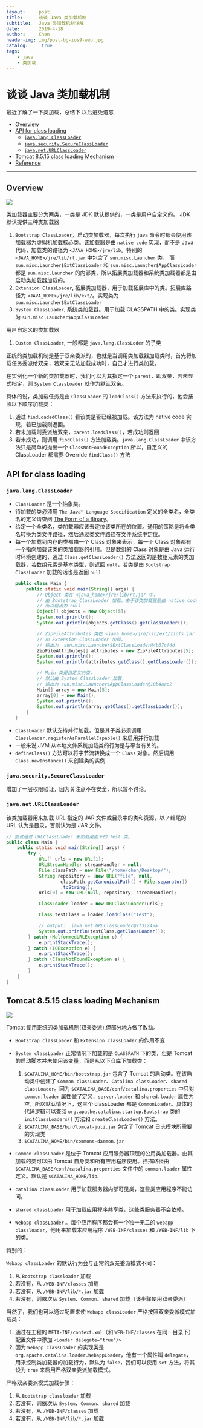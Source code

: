 ```yaml
---
layout:     post
title:      谈谈 Java 类加载机制
subtitle:   Java 类加载机制详解
date:       2019-4-18
author:     Chen
header-img: img/post-bg-ios9-web.jpg
catalog: 	 true
tags:
    - java
    - 类加载
---
```


# 谈谈 Java 类加载机制
最近了解了一下类加载，总结下  以后避免遗忘

<!-- TOC -->

- [Overview](#overview)
- [API for class loading](#api-for-class-loading)
    - [`java.lang.ClassLoader`](#javalangclassloader)
    - [`java.security.SecureClassLoader`](#javasecuritysecureclassloader)
    - [`java.net.URLClassLoader`](#javaneturlclassloader)
- [Tomcat 8.5.15 class loading Mechanism](#tomcat-8515-class-loading-mechanism)
- [Reference](#reference)

<!-- /TOC -->

---

## Overview

![](/img/Class-loader.png)

类加载器主要分为两类，一类是 JDK 默认提供的，一类是用户自定义的。
JDK 默认提供三种类加载器

1. `Bootstrap ClassLoader`，启动类加载器，每次执行 `java` 命令时都会使用该加载器为虚拟机加载核心类。该加载器是由 `native code` 实现，而不是 Java 代码，加载类的路径为 `<JAVA_HOME>/jre/lib`。特别的 `<JAVA_HOME>/jre/lib/rt.jar` 中包含了 `sun.misc.Launcher` 类， 而 `sun.misc.Launcher$ExtClassLoader` 和 `sun.misc.Launcher$AppClassLoader` 都是 `sun.misc.Launcher` 的内部类，所以拓展类加载器和系统类加载器都是由启动类加载器加载的。
1. `Extension ClassLoader`, 拓展类加载器，用于加载拓展库中的类。拓展库路径为 `<JAVA_HOME>/jre/lib/ext/`。实现类为 `sun.misc.Launcher$ExtClassLoader`
1. `System ClassLoader`, 系统类加载器。用于加载 CLASSPATH 中的类。实现类为 `sun.misc.Launcher$AppClassLoader`

用户自定义的类加载器

1. `Custom ClassLoader`, 一般都是 `java.lang.ClassLoder` 的子类

正统的类加载机制是基于双亲委派的，也就是当调用类加载器加载类时，首先将加载任务委派给双亲，若双亲无法加载成功时，自己才进行类加载。

在实例化一个新的类加载器时，我们可以为其指定一个 `parent`，即双亲，若未显式指定，则 `System ClassLoader` 就作为默认双亲。

具体的说，类加载任务是由 `ClassLoader` 的 `loadClass()` 方法来执行的，他会按照以下顺序加载类：

1. 通过 `findLoadedClass()` 看该类是否已经被加载。该方法为 native code 实现，若已加载则返回。
1. 若未加载则委派给双亲，`parent.loadClass()`，若成功则返回
1. 若未成功，则调用 `findClass()` 方法加载类。`java.lang.ClassLoader` 中该方法只是简单的抛出一个 `ClassNotFoundException` 所以，自定义的 ClassLoader 都需要 Override `findClass()` 方法

## API for class loading

### `java.lang.ClassLoader`

- `ClassLoader` 是一个抽象类。
- 待加载的类必须用 `The Java™ Language Specification` 定义的全类名，全类名的定义请查阅 [The Form of a Binary](https://docs.oracle.com/javase/specs/jls/se8/html/jls-13.html#jls-13.1)。
- 给定一个全类名，类加载器应该去定位该类所在的位置。通用的策略是将全类名转换为类文件路径，然后通过类文件路径在文件系统中定位。
- 每一个加载到内存的类都由一个 Class 对象来表示，每一个 Class 对象都有一个指向加载该类的类加载器的引用。但是数组的 Class 对象是由 Java 运行时环境创建的，通过 `Class.getClassLoader()` 方法返回的是数组元素的类加载器，若数组元素是基本类型，则返回 `null`，若类是由 `Bootstrap ClassLoader` 加载的话也是返回 `null`
    ```java
    public class Main {
        public static void main(String[] args) {
            // Object 类在 <java_home>/jre/lib/rt.jar 中，
            // 由 Bootstrap ClassLoader 加载，由于该类加载器是由 native code 编写
            // 所以输出为 null
            Object[] objects = new Object[5];
            System.out.println();
            System.out.println(objects.getClass().getClassLoader());

            // ZipFileAttributes 类在 <java_home>/jre/lib/ext/zipfs.jar 中，
            // 由 Extension ClassLoader 加载，
            // 输出为  sun.misc.Launcher$ExtClassLoader@4b67cf4d
            ZipFileAttributes[] attributes = new ZipFileAttributes[5];
            System.out.println();
            System.out.println(attributes.getClass().getClassLoader());

            // Main 类是自定义的类，
            // 默认由 System ClassLoader 加载，
            // 输出为 sun.misc.Launcher$AppClassLoader@18b4aac2
            Main[] array = new Main[5];
            array[0] = new Main();
            System.out.println();
            System.out.println(array.getClass().getClassLoader());
        }
    }
    ```
- `ClassLoader` 默认支持并行加载，但是其子类必须调用 `ClassLoader.registerAsParallelCapable()` 来启用并行加载
- 一般来说,JVM 从本地文件系统加载类的行为是与平台有关的。
- `defineClass()` 方法可以将字节流转换成一个 `Class` 对象。然后调用 `Class.newInstance()` 来创建类的实例

### `java.security.SecureClassLoader`

增加了一层权限验证，因为关注点不在安全，所以暂不讨论。

### `java.net.URLClassLoader`

该类加载器用来加载 URL 指定的 JAR 文件或目录中的类和资源，以 `/` 结尾的 URL 认为是目录，否则认为是 JAR 文件。

```java
// 尝试通过 URLClassLoader 来加载桌面下的 Test 类。
public class Main {
    public static void main(String[] args) {
        try {
            URL[] urls = new URL[1];
            URLStreamHandler streamHandler = null;
            File classPath = new File("/home/chen/Desktop/");
            String repository = (new URL("file", null,
                    classPath.getCanonicalPath() + File.separator))
                    .toString();
            urls[0] = new URL(null, repository, streamHandler);

            ClassLoader loader = new URLClassLoader(urls);

            Class testClass = loader.loadClass("Test");

            // output:  java.net.URLClassLoader@7f31245a
            System.out.println(testClass.getClassLoader());
        } catch (MalformedURLException e) {
            e.printStackTrace();
        } catch (IOException e) {
            e.printStackTrace();
        } catch (ClassNotFoundException e) {
            e.printStackTrace();
        }
    }
}
```

## Tomcat 8.5.15 class loading Mechanism

![](../res/tomcat-classloader.png)

Tomcat 使用正统的类加载机制(双亲委派),但部分地方做了改动。

- `Bootstrap classLoader` 和 `Extension classLoader` 的作用不变
- `System classLoader` 正常情况下加载的是 `CLASSPATH` 下的类，但是 Tomcat 的启动脚本并未使用该变量，而是从以下仓库下加载类：

    1. `$CATALINA_HOME/bin/bootstrap.jar` 包含了 Tomcat 的启动类。在该启动类中创建了 `Common classLoader`、`Catalina classLoader`、`shared classLoader`。因为 `$CATALINA_BASE/conf/catalina.properties` 中只对 `common.loader` 属性做了定义，`server.loader` 和 `shared.loader` 属性为空，所以默认情况下，这三个 classLoader 都是 `CommonLoader`。具体的代码逻辑可以查阅 `org.apache.catalina.startup.Bootstrap` 类的 `initClassLoaders()` 方法和 `createClassLoader()` 方法。
    1. `$CATALINA_BASE/bin/tomcat-juli.jar` 包含了 Tomcat 日志模块所需要的实现类
    1. `$CATALINA_HOME/bin/commons-daemon.jar`
- `Common classLoader` 是位于 Tomcat 应用服务器顶层的公用类加载器。由其加载的类可以由 Tomcat 自身类和所有应用程序使用。扫描路径由 `$CATALINA_BASE/conf/catalina.properties` 文件中的 `common.loader` 属性定义。默认是 `$CATALINA_HOME/lib`.
- `catalina classLoader` 用于加载服务器内部可见类，这些类应用程序不能访问。
- `shared classLoader` 用于加载应用程序共享类，这些类服务器不会依赖。
- `Webapp classLoader` 。每个应用程序都会有一个独一无二的 `webapp classloader`，他用来加载本应用程序 `/WEB-INF/classes` 和 `/WEB-INF/lib` 下的类。

特别的：

`Webapp classLoader` 的默认行为会与正常的双亲委派模式不同：

1. 从 `Bootstrap classloader` 加载
1. 若没有，从 `/WEB-INF/classes` 加载
1. 若没有，从 `/WEB-INF/lib/*.jar` 加载
1. 若没有，则依次从 `System`、`Common`、`shared` 加载（该步骤使用双亲委派）

当然了，我们也可以通过配置来使 `Webapp classLoader` 严格按照双亲委派模式加载类：

1. 通过在工程的 `META-INF/context.xml`（和 `WEB-INF/classes` 在同一目录下） 配置文件中添加 `<Loader delegate="true"/>`
1. 因为 `Webapp classLoader` 的实现类是 `org.apache.catalina.loader.WebappLoader`，他有一个属性叫 `delegate`， 用来控制类加载器的加载行为，默认为 `false`，我们可以使用 `set` 方法，将其设为 `true` 来启用严格双亲委派加载模式。

严格双亲委派模式加载步骤：

1. 从 `Bootstrap classloader` 加载
1. 若没有，则依次从 `System`、`Common`、`shared` 加载
1. 若没有，从 `/WEB-INF/classes` 加载
1. 若没有，从 `/WEB-INF/lib/*.jar` 加载


